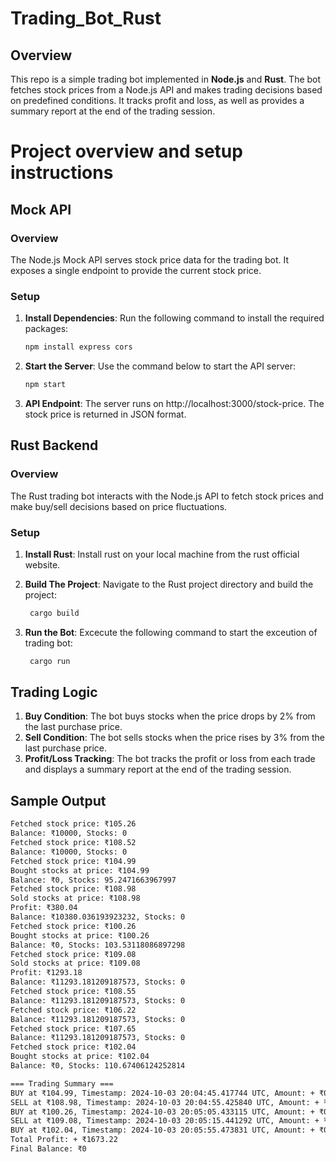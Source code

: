 # Trading_Bot_Rust

## Overview
This repo is a simple trading bot implemented in **Node.js** and **Rust**. The bot fetches stock prices from a Node.js API and makes trading decisions based on predefined conditions. It tracks profit and loss, as well as provides a summary report at the end of the trading session.

# Project overview and setup instructions
## Mock API

### Overview

The Node.js Mock API serves stock price data for the trading bot. It exposes a single endpoint to provide the current stock price.

### Setup

1. **Install Dependencies**: Run the following command to install the required packages:

   ```bash
   npm install express cors
2. **Start the Server**: Use the command below to start the API server:

   ```bash
   npm start
3. **API Endpoint**: The server runs on http://localhost:3000/stock-price. The stock price is returned in JSON format.

## Rust Backend
### Overview

The Rust trading bot interacts with the Node.js API to fetch stock prices and make buy/sell decisions based on price fluctuations.

### Setup

1. **Install Rust**: Install rust on your local machine from the rust official website.

2. **Build The Project**: Navigate to the Rust project directory and build the project:

   ```bash
    cargo build
3. **Run the Bot**: Excecute the following command to start the exceution of trading bot:
   ```bash
    cargo run
## Trading Logic
1.   **Buy Condition**: The bot buys stocks when the price drops by 2% from the last purchase price.
2.   **Sell Condition**: The bot sells stocks when the price rises by 3% from the last purchase price.
3.   **Profit/Loss Tracking**: The bot tracks the profit or loss from each trade and displays a summary report at the end of the trading session.
   
## Sample Output
   ```bash
   Fetched stock price: ₹105.26
  Balance: ₹10000, Stocks: 0
  Fetched stock price: ₹108.52
Balance: ₹10000, Stocks: 0
Fetched stock price: ₹104.99
Bought stocks at price: ₹104.99
Balance: ₹0, Stocks: 95.2471663967997
Fetched stock price: ₹108.98
Sold stocks at price: ₹108.98
Profit: ₹380.04
Balance: ₹10380.036193923232, Stocks: 0
Fetched stock price: ₹100.26
Bought stocks at price: ₹100.26
Balance: ₹0, Stocks: 103.53118086897298
Fetched stock price: ₹109.08
Sold stocks at price: ₹109.08
Profit: ₹1293.18
Balance: ₹11293.181209187573, Stocks: 0
Fetched stock price: ₹108.55
Balance: ₹11293.181209187573, Stocks: 0
Fetched stock price: ₹106.22
Balance: ₹11293.181209187573, Stocks: 0
Fetched stock price: ₹107.65
Balance: ₹11293.181209187573, Stocks: 0
Fetched stock price: ₹102.04
Bought stocks at price: ₹102.04
Balance: ₹0, Stocks: 110.67406124252814

=== Trading Summary ===
BUY at ₹104.99, Timestamp: 2024-10-03 20:04:45.417744 UTC, Amount: + ₹0.00
SELL at ₹108.98, Timestamp: 2024-10-03 20:04:55.425840 UTC, Amount: + ₹380.04
BUY at ₹100.26, Timestamp: 2024-10-03 20:05:05.433115 UTC, Amount: + ₹0.00
SELL at ₹109.08, Timestamp: 2024-10-03 20:05:15.441292 UTC, Amount: + ₹1293.18
BUY at ₹102.04, Timestamp: 2024-10-03 20:05:55.473831 UTC, Amount: + ₹0.00
Total Profit: + ₹1673.22
Final Balance: ₹0
